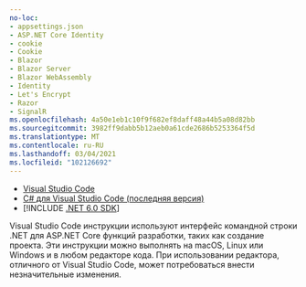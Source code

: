 ```yaml
---
no-loc:
- appsettings.json
- ASP.NET Core Identity
- cookie
- Cookie
- Blazor
- Blazor Server
- Blazor WebAssembly
- Identity
- Let's Encrypt
- Razor
- SignalR
ms.openlocfilehash: 4a50e1eb1c10f9f682ef8daff48a44b5a08d82bb
ms.sourcegitcommit: 3982ff9dabb5b12aeb0a61cde2686b5253364f5d
ms.translationtype: MT
ms.contentlocale: ru-RU
ms.lasthandoff: 03/04/2021
ms.locfileid: "102126692"
---
```

* [Visual Studio Code](https://code.visualstudio.com/download)
* [C# для Visual Studio Code (последняя версия)](https://marketplace.visualstudio.com/items?itemName=ms-dotnettools.csharp)
* [!INCLUDE [.NET 6.0 SDK](~/includes/6.0-SDK.md)]

Visual Studio Code инструкции используют интерфейс командной строки .NET для ASP.NET Core функций разработки, таких как создание проекта. Эти инструкции можно выполнять на macOS, Linux или Windows и в любом редакторе кода. При использовании редактора, отличного от Visual Studio Code, может потребоваться внести незначительные изменения.
